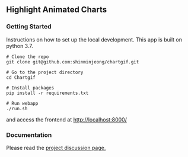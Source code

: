 ## Highlight Animated Charts


### Getting Started

Instructions on how to set up the local development.
This app is built on python 3.7.

```
# Clone the repo
git clone git@github.com:shinminjeong/chartgif.git

# Go to the project directory
cd Chartgif

# Install packages
pip install -r requirements.txt

# Run webapp
./run.sh
```

and access the frontend at [http://localhost:8000/](http://localhost:8000/)


### Documentation

Please read the [project discussion page.](https://docs.google.com/document/d/1IRC5NDXiz35j6S53J7KI9HPHuX7aLEYcJHi8iZmXbCI/edit?usp=sharing)
